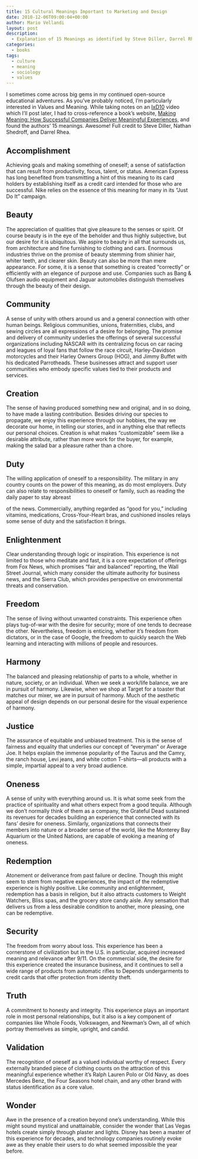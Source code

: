 ```yaml
---
title: 15 Cultural Meanings Important to Marketing and Design
date: 2010-12-06T09:00:04+00:00
author: Mario Vellandi
layout: post
description:
  - Explanation of 15 Meanings as identified by Steve Diller, Darrel Rhea, and Nathan Shedroff in their book Making Meaning.
categories:
  - books
tags:
  - culture
  - meaning
  - sociology
  - values
---
```

I sometimes come across big gems in my continued open-source educational adventures. As you&#8217;ve probably noticed, I&#8217;m particularly interested in Values and Meaning. While taking notes on an [IxD10](http://interaction10.com/) video which I&#8217;ll post later, I had to cross-reference a book&#8217;s website, [Making Meaning: How Successful Companies Deliver Meaningful Experiences,](http://www.makingmeaning.org/) and found the authors&#8217; 15 meanings. Awesome! Full credit to Steve Diller, Nathan Shedroff, and Darrel Rhea.

## Accomplishment

Achieving goals and making something of oneself; a sense of satisfaction that can result from productivity, focus, talent, or status. American Express has long benefited from transmitting a hint of this meaning to its card holders by establishing itself as a credit card intended for those who are successful. Nike relies on the essence of this meaning for many in its “Just Do It” campaign.

## Beauty

The appreciation of qualities that give pleasure to the senses or spirit. Of course beauty is in the eye of the beholder and thus highly subjective, but our desire for it is ubiquitous. We aspire to beauty in all that surrounds us, from architecture and fine furnishing to clothing and cars. Enormous industries thrive on the promise of beauty stemming from shinier hair, whiter teeth, and clearer skin. Beauty can also be more than mere appearance. For some, it is a sense that something is created “correctly” or efficiently with an elegance of purpose and use. Companies such as Bang & Olufsen audio equipment and Jaguar automobiles distinguish themselves through the beauty of their design.

## Community

A sense of unity with others around us and a general connection with other human beings. Religious communities, unions, fraternities, clubs, and sewing circles are all expressions of a desire for belonging. The promise and delivery of community underlies the offerings of several successful organizations including NASCAR with its centralizing focus on car racing and leagues of loyal fans that follow the race circuit, Harley-Davidson motorcycles and their Harley Owners Group (HOG), and Jimmy Buffet with his dedicated Parrotheads. These businesses attract and support user communities who embody specific values tied to their products and services.

## Creation

The sense of having produced something new and original, and in so doing, to have made a lasting contribution. Besides driving our species to propagate, we enjoy this experience through our hobbies, the way we decorate our home, in telling our stories, and in anything else that reflects our personal choices. Creation is what makes “customizable” seem like a desirable attribute, rather than more work for the buyer, for example, making the salad bar a pleasure rather than a chore.

## Duty

The willing application of oneself to a responsibility. The military in any country counts on the power of this meaning, as do most employers. Duty can also relate to responsibilities to oneself or family, such as reading the daily paper to stay abreast

of the news. Commercially, anything regarded as “good for you,” including vitamins, medications, Cross-Your-Heart bras, and cushioned insoles relays some sense of duty and the satisfaction it brings.

## Enlightenment

Clear understanding through logic or inspiration. This experience is not limited to those who meditate and fast, it is a core expectation of offerings from Fox News, which promises “fair and balanced” reporting, the Wall Street Journal, which many consider the ultimate authority for business news, and the Sierra Club, which provides perspective on environmental threats and conservation.

## Freedom

The sense of living without unwanted constraints. This experience often plays tug-of-war with the desire for security; more of one tends to decrease the other. Nevertheless, freedom is enticing, whether it’s freedom from dictators, or in the case of Google, the freedom to quickly search the Web learning and interacting with millions of people and resources.

## Harmony

The balanced and pleasing relationship of parts to a whole, whether in nature, society, or an individual. When we seek a work/life balance, we are in pursuit of harmony. Likewise, when we shop at Target for a toaster that matches our mixer, we are in pursuit of harmony. Much of the aesthetic appeal of design depends on our personal desire for the visual experience of harmony.

## Justice

The assurance of equitable and unbiased treatment. This is the sense of fairness and equality that underlies our concept of “everyman” or Average Joe. It helps explain the immense popularity of the Taurus and the Camry, the ranch house, Levi jeans, and white cotton T-shirts—all products with a simple, impartial appeal to a very broad audience.

## Oneness

A sense of unity with everything around us. It is what some seek from the practice of spirituality and what others expect from a good tequila. Although we don’t normally think of them as a company, the Grateful Dead sustained its revenues for decades building an experience that connected with its fans’ desire for oneness. Similarly, organizations that connects their members into nature or a broader sense of the world, like the Monterey Bay Aquarium or the United Nations, are capable of evoking a meaning of oneness.

## Redemption

Atonement or deliverance from past failure or decline. Though this might seem to stem from negative experiences, the impact of the redemptive experience is highly positive. Like community and enlightenment, redemption has a basis in religion, but it also attracts customers to Weight Watchers, Bliss spas, and the grocery store candy aisle. Any sensation that delivers us from a less desirable condition to another, more pleasing, one can be redemptive.

## Security

The freedom from worry about loss. This experience has been a cornerstone of civilization but in the U.S. in particular, acquired increased meaning and relevance after 9/11. On the commercial side, the desire for this experience created the insurance business, and it continues to sell a wide range of products from automatic rifles to Depends undergarments to credit cards that offer protection from identity theft.

## Truth

A commitment to honesty and integrity. This experience plays an important role in most personal relationships, but it also is a key component of companies like Whole Foods, Volkswagen, and Newman’s Own, all of which portray themselves as simple, upright, and candid.

## Validation

The recognition of oneself as a valued individual worthy of respect. Every externally branded piece of clothing counts on the attraction of this meaningful experience whether it’s Ralph Lauren Polo or Old Navy, as does Mercedes Benz, the Four Seasons hotel chain, and any other brand with status identification as a core value.

## Wonder

Awe in the presence of a creation beyond one’s understanding. While this might sound mystical and unattainable, consider the wonder that Las Vegas hotels create simply through plaster and lights. Disney has been a master of this experience for decades, and technology companies routinely evoke awe as they enable their users to do what seemed impossible the year before.

